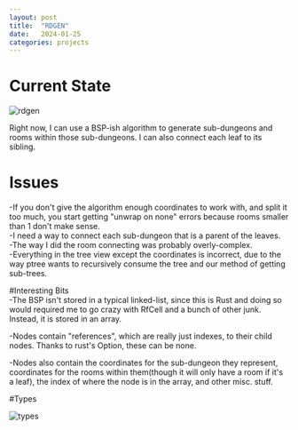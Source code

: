 ```yaml
---
layout: post
title:  "RDGEN"
date:   2024-01-25
categories: projects
---
```

# Current State
![rdgen](https://github.com/andjnewb/andjnewb.github.io/assets/71988305/9d8c69ee-d5ec-4be6-a030-a17171fb6361) 

Right now, I can use a BSP-ish algorithm to generate sub-dungeons and rooms within those sub-dungeons. I can also connect each leaf to its sibling.

# Issues 
-If you don't give the algorithm enough coordinates to work with, and split it too much, you start getting "unwrap on none" errors because rooms smaller than
1 don't make sense.  
-I need a way to connect each sub-dungeon that is a parent of the leaves.  
-The way I did the room connecting was probably overly-complex.  
-Everything in the tree view except the coordinates is incorrect, due to the way ptree wants to recursively consume the tree and our method of getting sub-trees.   

#Interesting Bits  
-The BSP isn't stored in a typical linked-list, since this is Rust and doing so would required me to go crazy with RfCell and a bunch of other junk. Instead, it is stored in an array.  

-Nodes contain "references", which are really just indexes, to their child nodes. Thanks to rust's Option, these can be none.  

-Nodes also contain the coordinates for the sub-dungeon they represent, coordinates for the rooms within them(though it will only have a room if it's a leaf), the index of where the node is in the array,
and other misc. stuff.  

#Types  

![types](https://github.com/andjnewb/andjnewb.github.io/assets/71988305/ecc941ff-9103-4544-af0a-c1743e2e102d)

[my_github]: https://github.com/andjnewb

